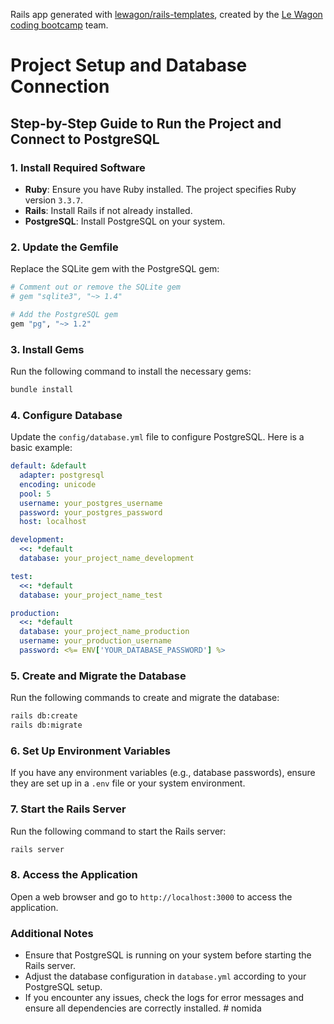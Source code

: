 Rails app generated with [lewagon/rails-templates](https://github.com/lewagon/rails-templates), created by the [Le Wagon coding bootcamp](https://www.lewagon.com) team.

# Project Setup and Database Connection

## Step-by-Step Guide to Run the Project and Connect to PostgreSQL

### 1. Install Required Software
- **Ruby**: Ensure you have Ruby installed. The project specifies Ruby version `3.3.7`.
- **Rails**: Install Rails if not already installed.
- **PostgreSQL**: Install PostgreSQL on your system.

### 2. Update the Gemfile
Replace the SQLite gem with the PostgreSQL gem:
```ruby
# Comment out or remove the SQLite gem
# gem "sqlite3", "~> 1.4"

# Add the PostgreSQL gem
gem "pg", "~> 1.2"
```

### 3. Install Gems
Run the following command to install the necessary gems:
```bash
bundle install
```

### 4. Configure Database
Update the `config/database.yml` file to configure PostgreSQL. Here is a basic example:
```yaml
default: &default
  adapter: postgresql
  encoding: unicode
  pool: 5
  username: your_postgres_username
  password: your_postgres_password
  host: localhost

development:
  <<: *default
  database: your_project_name_development

test:
  <<: *default
  database: your_project_name_test

production:
  <<: *default
  database: your_project_name_production
  username: your_production_username
  password: <%= ENV['YOUR_DATABASE_PASSWORD'] %>
```

### 5. Create and Migrate the Database
Run the following commands to create and migrate the database:
```bash
rails db:create
rails db:migrate
```

### 6. Set Up Environment Variables
If you have any environment variables (e.g., database passwords), ensure they are set up in a `.env` file or your system environment.

### 7. Start the Rails Server
Run the following command to start the Rails server:
```bash
rails server
```

### 8. Access the Application
Open a web browser and go to `http://localhost:3000` to access the application.

### Additional Notes
- Ensure that PostgreSQL is running on your system before starting the Rails server.
- Adjust the database configuration in `database.yml` according to your PostgreSQL setup.
- If you encounter any issues, check the logs for error messages and ensure all dependencies are correctly installed.
#   n o m i d a  
 